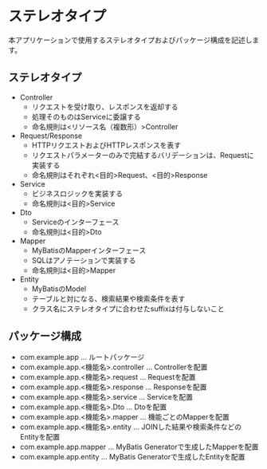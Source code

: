 # ステレオタイプ

本アプリケーションで使用するステレオタイプおよびパッケージ構成を記述します。

## ステレオタイプ

- Controller
  - リクエストを受け取り、レスポンスを返却する
  - 処理そのものはServiceに委譲する
  - 命名規則は<リソース名（複数形）>Controller
- Request/Response
  - HTTPリクエストおよびHTTPレスポンスを表す
  - リクエストパラメーターのみで完結するバリデーションは、Requestに実装する
  - 命名規則はそれぞれ<目的>Request、<目的>Response
- Service
  - ビジネスロジックを実装する
  - 命名規則は<目的>Service
- Dto
  - Serviceのインターフェース
  - 命名規則は<目的>Dto
- Mapper
  - MyBatisのMapperインターフェース
  - SQLはアノテーションで実装する
  - 命名規則は<目的>Mapper
- Entity
  - MyBatisのModel
  - テーブルと対になる、検索結果や検索条件を表す
  - クラス名にステレオタイプに合わせたsuffixは付与しないこと

## パッケージ構成

- com.example.app … ルートパッケージ
- com.example.app.<機能名>.controller … Controllerを配置
- com.example.app.<機能名>.request … Requestを配置
- com.example.app.<機能名>.response … Responseを配置
- com.example.app.<機能名>.service … Serviceを配置
- com.example.app.<機能名>.Dto … Dtoを配置
- com.example.app.<機能名>.mapper … 機能ごとのMapperを配置
- com.example.app.<機能名>.entity … JOINした結果や検索条件などのEntityを配置
- com.example.app.mapper … MyBatis Generatorで生成したMapperを配置
- com.example.app.entity … MyBatis Generatorで生成したEntityを配置
